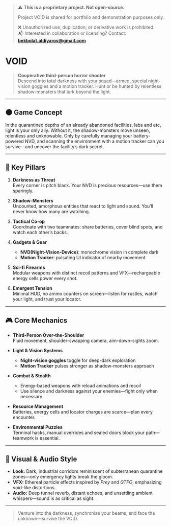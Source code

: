 > ⚠️ **This is a proprietary project. Not open-source.**
>
> Project VOID is shared for portfolio and demonstration purposes only.
>  
> ❌ Unauthorized use, duplication, or derivative work is prohibited.  
> 📬 Interested in collaboration or licensing? Contact: **bekbolat.aldiyarov@gmail.com**

# VOID

> **Cooperative third-person horror shooter**  
> Descend into total darkness with your squad—armed, special night-vision goggles and a motion tracker. Hunt or be hunted by relentless shadow-monsters that lurk beyond the light.

---

## 🌑 Game Concept

In the quarantined depths of an already abandoned facilities, labs and etc, light is your only ally. Without it, the shadow-monsters move unseen, relentless and unknowable. Only by carefully managing your battery-powered NVD, and scanning the environment with a motion tracker can you survive—and uncover the facility’s dark secret.

---

## 🔦 Key Pillars

1. **Darkness as Threat**  
   Every corner is pitch black. Your NVD is precious resources—use them sparingly.

2. **Shadow-Monsters**  
   Uncounted, amorphous entities that react to light and sound. You’ll never know how many are watching.

3. **Tactical Co-op**  
   Coordinate with two teammates: share batteries, cover blind spots, and watch each other’s backs.

4. **Gadgets & Gear**   
   - **NVD(Night-Vision-Device)**: monochrome vision in complete dark  
   - **Motion Tracker**: pulsating UI indicator of nearby movement  

5. **Sci-fi Firearms**  
   Modular weapons with distinct recoil patterns and VFX—rechargeable energy cells power every shot.

6. **Emergent Tension**  
   Minimal HUD, no ammo counters on screen—listen for rustles, watch your light, and trust your locator.

---

## 🎮 Core Mechanics

- **Third-Person Over-the-Shoulder**  
  Fluid movement, shoulder-swapping camera, aim-down-sights zoom.

- **Light & Vision Systems** 
  - **Night-vision goggles** toggle for deep-dark exploration  
  - **Motion Tracker** pulses stronger as shadow-monsters approach  

- **Combat & Stealth**  
  - Energy-based weapons with reload animations and recoil  
  - Use silence and darkness against your enemies—fight only when necessary  

- **Resource Management**  
  Batteries, energy cells and locator charges are scarce—plan every encounter.

- **Environmental Puzzles**  
  Terminal hacks, manual overrides and sealed doors block your path—teamwork is essential.

---

## 🎨 Visual & Audio Style

- **Look:** Dark, industrial corridors reminiscent of subterranean quarantine zones—only emergency lights break the gloom.  
- **VFX:** Ethereal particle effects inspired by *Prey* and *GTFO*, emphasizing void-like distortions.  
- **Audio:** Deep tunnel reverb, distant echoes, and unsettling ambient whispers—sound is as critical as sight.

---
> Venture into the darkness, synchronize your beams, and face the unknown—survive the VOID.  

